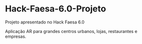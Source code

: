 # Hack-Faesa-6.0-Projeto
Projeto apresentado no Hack Faesa 6.0

Aplicação AR para grandes centros urbanos, lojas, restaurantes e empresas.
